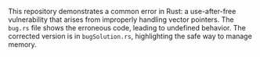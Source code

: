 This repository demonstrates a common error in Rust:  a use-after-free vulnerability that arises from improperly handling vector pointers.  The `bug.rs` file shows the erroneous code, leading to undefined behavior.  The corrected version is in `bugSolution.rs`, highlighting the safe way to manage memory.
